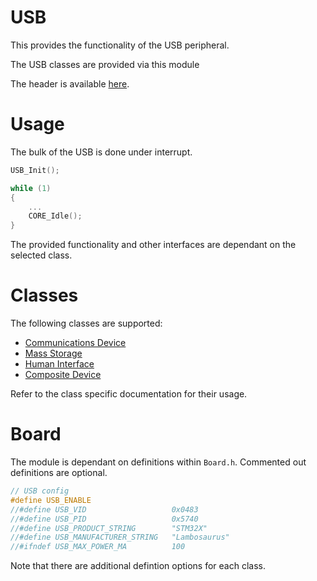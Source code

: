 # USB
This provides the functionality of the USB peripheral.

The USB classes are provided via this module

The header is available [here](../Lib/USB.h).

# Usage

The bulk of the USB is done under interrupt.

```c
USB_Init();

while (1)
{
    ...
    CORE_Idle();
}
```

The provided functionality and other interfaces are dependant on the selected class.

# Classes
The following classes are supported:
* [Communications Device](usb_class/CDC.md)
* [Mass Storage](usb_class/MSC.md)
* [Human Interface](usb_class/HID.md)
* [Composite Device](usb_class/Composite.md)

Refer to the class specific documentation for their usage.

# Board

The module is dependant on definitions within `Board.h`. Commented out definitions are optional.

```c
// USB config
#define USB_ENABLE
//#define USB_VID				    0x0483
//#define USB_PID				    0x5740
//#define USB_PRODUCT_STRING		"STM32X"
//#define USB_MANUFACTURER_STRING	"Lambosaurus"
//#ifndef USB_MAX_POWER_MA          100
```

Note that there are additional defintion options for each class.